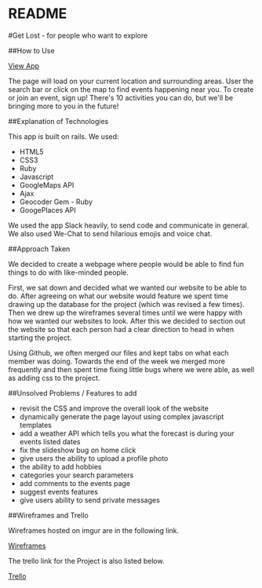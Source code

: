 # README

#Get Lost - for people who want to explore

##How to Use

[View App](https://getlostaus.herokuapp.com/events)

The page will load on your current location and surrounding areas. User the search bar or click on the map to find events happening near you. To create or join an event, sign up! There's 10 activities you can do, but we'll be bringing more to you in the future!

##Explanation of Technologies

This app is built on rails. We used:

* HTML5
* CSS3
* Ruby
* Javascript
* GoogleMaps API
* Ajax
* Geocoder Gem - Ruby
* GoogePlaces API

We used the app Slack heavily, to send code and communicate in general. We also used We-Chat to send hilarious emojis and voice chat.

##Approach Taken

We decided to create a webpage where people would be able to find fun things to do with like-minded people.

First, we sat down and decided what we wanted our website to be able to do. After agreeing on what our website would feature we spent time drawing up the database for the project (which was revised a few times).
Then we drew up the wireframes several times until we were happy with how we wanted our websites to look.
After this we decided to section out the website so that each person had a clear direction to head in when starting the project.

Using Github, we often merged our files and kept tabs on what each member was doing.
Towards the end of the week we merged more frequently and then spent time fixing little bugs where we were able, as well as adding css to the project.

##Unsolved Problems / Features to add

- revisit the CSS and improve the overall look of the website
- dynamically generate the page layout using complex javascript templates
- add a weather API which tells you what the forecast is during your events listed dates
- fix the slideshow bug on home click
- give users the ability to upload a profile photo
- the ability to add hobbies
- categories your search parameters
- add comments to the events page
- suggest events features
- give users ability to send private messages

##Wireframes and Trello

Wireframes hosted on imgur are in the following link.

[Wireframes](http://imgur.com/a/YaFSx)

The trello link for the Project is also listed below.

[Trello](https://trello.com/b/yL0vdmdM/priorities#)
